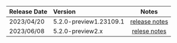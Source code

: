 | Release Date | Version | Notes |
| :-- | :-- | :--: |
| 2023/04/20 | 5.2.0-preview1.23109.1 | [release notes](5.2.0-preview1.md) |
| 2023/06/08 | 5.2.0-preview2.x | [relese notes](5.2.0-preview2.md) |
